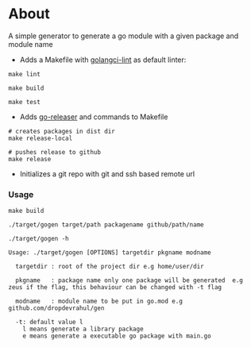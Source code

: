 # About

A simple generator to generate a go module with a given package and module name

* Adds a Makefile with [golangci-lint](https://github.com/golangci/golangci-lint) as default linter:
```
make lint

make build 

make test
```

* Adds [go-releaser](https://github.com/goreleaser/goreleaser) and commands to Makefile
```
# creates packages in dist dir
make release-local

# pushes release to github
make release

```

* Initializes a git repo with git and ssh based remote url

### Usage

```
make build

./target/gogen target/path packagename github/path/name

./target/gogen -h

Usage: ./target/gogen [OPTIONS] targetdir pkgname modname

  targetdir : root of the project dir e.g home/user/dir 

  pkgname   : package name only one package will be generated  e.g zeus if the flag, this behaviour can be changed with -t flag  

  modname   : module name to be put in go.mod e.g github.com/dropdevrahul/gen 

  -t: default value l  
    l means generate a library package 
    e means generate a executable go package with main.go

```


